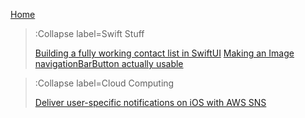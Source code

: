 [Home](/)
> :Collapse label=Swift Stuff
>
> [Building a fully working contact list in SwiftUI](/swift-stuff/building-a-fully-working-contact-list-in-swiftui)
> [Making an Image navigationBarButton actually usable](/swift-stuff/making-an-image-navigationbarbutton-actually-usable)

> :Collapse label=Cloud Computing
>
> [Deliver user-specific notifications on iOS with AWS SNS](/cloud-computing/deliver-user-specific-notifications-on-ios-with-aws-sns)